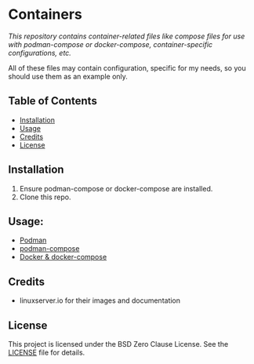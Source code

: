 # Containers
*This repository contains container-related files like compose files
for use with podman-compose or docker-compose,
container-specific configurations, etc.*

All of these files may contain configuration, specific for my needs,
so you should use them as an example only.


## Table of Contents
- [Installation](#installation)
- [Usage](#usage)
- [Credits](#credits)
- [License](#license)


## Installation
1. Ensure podman-compose or docker-compose are installed.
2. Clone this repo.


## Usage:
- [Podman](https://docs.podman.io/en/latest/markdown/podman-compose.1.html)
- [podman-compose](https://github.com/containers/podman-compose)
- [Docker & docker-compose](https://docs.docker.com/compose/)


## Credits
- linuxserver.io for their images and documentation


## License
This project is licensed under the BSD Zero Clause License.
See the [LICENSE](LICENSE) file for details.

